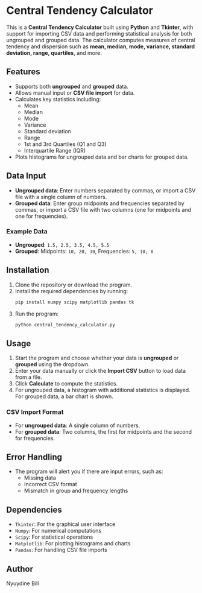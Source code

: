 

# Central Tendency Calculator

This is a **Central Tendency Calculator** built using **Python** and **Tkinter**, with support for importing CSV data and performing statistical analysis for both ungrouped and grouped data. The calculator computes measures of central tendency and dispersion such as **mean, median, mode, variance, standard deviation, range, quartiles**, and more.

## Features
- Supports both **ungrouped** and **grouped** data.
- Allows manual input or **CSV file import** for data.
- Calculates key statistics including:
  - Mean
  - Median
  - Mode
  - Variance
  - Standard deviation
  - Range
  - 1st and 3rd Quartiles (Q1 and Q3)
  - Interquartile Range (IQR)
- Plots histograms for ungrouped data and bar charts for grouped data.

## Data Input
- **Ungrouped data**: Enter numbers separated by commas, or import a CSV file with a single column of numbers.
- **Grouped data**: Enter group midpoints and frequencies separated by commas, or import a CSV file with two columns (one for midpoints and one for frequencies).

### Example Data
- **Ungrouped**: `1.5, 2.5, 3.5, 4.5, 5.5`
- **Grouped**: Midpoints: `10, 20, 30`, Frequencies: `5, 10, 8`

## Installation
1. Clone the repository or download the program.
2. Install the required dependencies by running:
   ```bash
   pip install numpy scipy matplotlib pandas tk
   ```
3. Run the program:
   ```bash
   python central_tendency_calculator.py
   ```

## Usage
1. Start the program and choose whether your data is **ungrouped** or **grouped** using the dropdown.
2. Enter your data manually or click the **Import CSV** button to load data from a file.
3. Click **Calculate** to compute the statistics.
4. For ungrouped data, a histogram with additional statistics is displayed. For grouped data, a bar chart is shown.

### CSV Import Format
- For **ungrouped data**: A single column of numbers.
- For **grouped data**: Two columns, the first for midpoints and the second for frequencies.

## Error Handling
- The program will alert you if there are input errors, such as:
  - Missing data
  - Incorrect CSV format
  - Mismatch in group and frequency lengths

## Dependencies
- `Tkinter`: For the graphical user interface
- `Numpy`: For numerical computations
- `Scipy`: For statistical operations
- `Matplotlib`: For plotting histograms and charts
- `Pandas`: For handling CSV file imports

## Author
Nyuydine Bill

